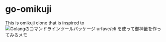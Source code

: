 # go-omikuji
This is omikuji clone that is inspired to ![Golangのコマンドラインツールパッケージ urfave/cli を使って御神籤を作ってみるメモ ](http://cortyuming.hateblo.jp/entry/2016/06/19/145557)
